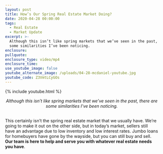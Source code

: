 ```yaml
---
layout: post
title: How’s Our Spring Real Estate Market Doing?
date: 2020-04-28 00:00:00
tags:
  - Real Estate
  - Market Update
excerpt: >-
  Although this isn’t like spring markets that we’ve seen in the past, there are
  some similarities I’ve been noticing.
enclosure:
pullquote:
enclosure_type: video/mp4
enclosure_time:
use_youtube_image: false
youtube_alternate_image: /uploads/04-28-mcdaniel-youtube.jpg
youtube_code: Z3VmtLCyGOs
---
```


{% include youtube.html %}

<center><em>Although this isn&rsquo;t like spring markets that we&rsquo;ve seen in the past, there are some similarities I&rsquo;ve been noticing.</em></center>

<br>This certainly isn’t the spring real estate market that we usually have. We’re going to make it out on the other side, but in today’s market, sellers still have an advantage due to low inventory and low interest rates. Jumbo loans for homebuyers have gone by the wayside, but you can still buy and sell. **Our team is here to help and serve you with whatever real estate needs you have**.